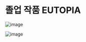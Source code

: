 # 졸업 작품 EUTOPIA

![image](https://user-images.githubusercontent.com/58035397/79320321-9e62cc00-7f44-11ea-8052-612b8898c0ff.png)

![image](https://user-images.githubusercontent.com/58035397/79320280-8b4ffc00-7f44-11ea-8cff-b91886a2363f.png)
